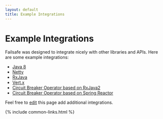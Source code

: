 ```yaml
---
layout: default
title: Example Integrations
---
```


# Example Integrations

Failsafe was designed to integrate nicely with other libraries and APIs. Here are some example integrations:

* [Java 8](https://github.com/jhalterman/failsafe/blob/master/src/test/java/net/jodah/failsafe/examples/Java8Example.java)
* [Netty](https://github.com/jhalterman/failsafe/blob/master/src/test/java/net/jodah/failsafe/examples/NettyExample.java)
* [RxJava](https://github.com/jhalterman/failsafe/blob/master/src/test/java/net/jodah/failsafe/examples/RxJavaExample.java)
* [Vert.x](https://github.com/jhalterman/failsafe/blob/master/src/test/java/net/jodah/failsafe/examples/VertxExample.java)
* [Circuit Breaker Operator based on RxJava2](https://github.com/venth/failsafe-rxjava2)
* [Circuit Breaker Operator based on Spring Reactor](https://github.com/venth/failsafe-reactor)

Feel free to [edit](https://github.com/jhalterman/failsafe/edit/gh-pages/resources/example-integrations.md) this page add additional integrations.

{% include common-links.html %}